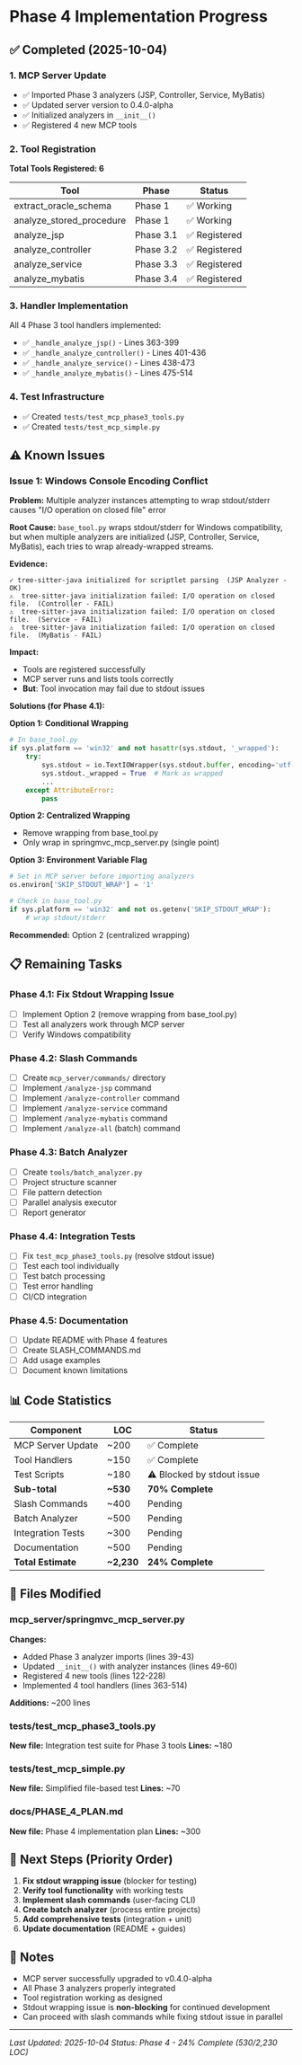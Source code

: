 # Phase 4 Implementation Progress

## ✅ Completed (2025-10-04)

### 1. MCP Server Update
- ✅ Imported Phase 3 analyzers (JSP, Controller, Service, MyBatis)
- ✅ Updated server version to 0.4.0-alpha
- ✅ Initialized analyzers in `__init__()`
- ✅ Registered 4 new MCP tools

### 2. Tool Registration
**Total Tools Registered: 6**

| Tool | Phase | Status |
|------|-------|--------|
| extract_oracle_schema | Phase 1 | ✅ Working |
| analyze_stored_procedure | Phase 1 | ✅ Working |
| analyze_jsp | Phase 3.1 | ✅ Registered |
| analyze_controller | Phase 3.2 | ✅ Registered |
| analyze_service | Phase 3.3 | ✅ Registered |
| analyze_mybatis | Phase 3.4 | ✅ Registered |

### 3. Handler Implementation
All 4 Phase 3 tool handlers implemented:
- ✅ `_handle_analyze_jsp()` - Lines 363-399
- ✅ `_handle_analyze_controller()` - Lines 401-436
- ✅ `_handle_analyze_service()` - Lines 438-473
- ✅ `_handle_analyze_mybatis()` - Lines 475-514

### 4. Test Infrastructure
- ✅ Created `tests/test_mcp_phase3_tools.py`
- ✅ Created `tests/test_mcp_simple.py`

## ⚠️ Known Issues

### Issue 1: Windows Console Encoding Conflict

**Problem:** Multiple analyzer instances attempting to wrap stdout/stderr causes "I/O operation on closed file" error

**Root Cause:** `base_tool.py` wraps stdout/stderr for Windows compatibility, but when multiple analyzers are initialized (JSP, Controller, Service, MyBatis), each tries to wrap already-wrapped streams.

**Evidence:**
```
✓ tree-sitter-java initialized for scriptlet parsing  (JSP Analyzer - OK)
⚠️  tree-sitter-java initialization failed: I/O operation on closed file.  (Controller - FAIL)
⚠️  tree-sitter-java initialization failed: I/O operation on closed file.  (Service - FAIL)
⚠️  tree-sitter-java initialization failed: I/O operation on closed file.  (MyBatis - FAIL)
```

**Impact:**
- Tools are registered successfully
- MCP server runs and lists tools correctly
- **But**: Tool invocation may fail due to stdout issues

**Solutions (for Phase 4.1):**

**Option 1: Conditional Wrapping**
```python
# In base_tool.py
if sys.platform == 'win32' and not hasattr(sys.stdout, '_wrapped'):
    try:
        sys.stdout = io.TextIOWrapper(sys.stdout.buffer, encoding='utf-8')
        sys.stdout._wrapped = True  # Mark as wrapped
        ...
    except AttributeError:
        pass
```

**Option 2: Centralized Wrapping**
- Remove wrapping from base_tool.py
- Only wrap in springmvc_mcp_server.py (single point)

**Option 3: Environment Variable Flag**
```python
# Set in MCP server before importing analyzers
os.environ['SKIP_STDOUT_WRAP'] = '1'

# Check in base_tool.py
if sys.platform == 'win32' and not os.getenv('SKIP_STDOUT_WRAP'):
    # wrap stdout/stderr
```

**Recommended:** Option 2 (centralized wrapping)

##  📋 Remaining Tasks

### Phase 4.1: Fix Stdout Wrapping Issue
- [ ] Implement Option 2 (remove wrapping from base_tool.py)
- [ ] Test all analyzers work through MCP server
- [ ] Verify Windows compatibility

### Phase 4.2: Slash Commands
- [ ] Create `mcp_server/commands/` directory
- [ ] Implement `/analyze-jsp` command
- [ ] Implement `/analyze-controller` command
- [ ] Implement `/analyze-service` command
- [ ] Implement `/analyze-mybatis` command
- [ ] Implement `/analyze-all` (batch) command

### Phase 4.3: Batch Analyzer
- [ ] Create `tools/batch_analyzer.py`
- [ ] Project structure scanner
- [ ] File pattern detection
- [ ] Parallel analysis executor
- [ ] Report generator

### Phase 4.4: Integration Tests
- [ ] Fix `test_mcp_phase3_tools.py` (resolve stdout issue)
- [ ] Test each tool individually
- [ ] Test batch processing
- [ ] Test error handling
- [ ] CI/CD integration

### Phase 4.5: Documentation
- [ ] Update README with Phase 4 features
- [ ] Create SLASH_COMMANDS.md
- [ ] Add usage examples
- [ ] Document known limitations

## 📊 Code Statistics

| Component | LOC | Status |
|-----------|-----|--------|
| MCP Server Update | ~200 | ✅ Complete |
| Tool Handlers | ~150 | ✅ Complete |
| Test Scripts | ~180 | ⚠️ Blocked by stdout issue |
| **Sub-total** | **~530** | **70% Complete** |
| Slash Commands | ~400 | Pending |
| Batch Analyzer | ~500 | Pending |
| Integration Tests | ~300 | Pending |
| Documentation | ~500 | Pending |
| **Total Estimate** | **~2,230** | **24% Complete** |

## 🔗 Files Modified

### mcp_server/springmvc_mcp_server.py
**Changes:**
- Added Phase 3 analyzer imports (lines 39-43)
- Updated `__init__()` with analyzer instances (lines 49-60)
- Registered 4 new tools (lines 122-228)
- Implemented 4 tool handlers (lines 363-514)

**Additions:** ~200 lines

### tests/test_mcp_phase3_tools.py
**New file:** Integration test suite for Phase 3 tools
**Lines:** ~180

### tests/test_mcp_simple.py
**New file:** Simplified file-based test
**Lines:** ~70

### docs/PHASE_4_PLAN.md
**New file:** Phase 4 implementation plan
**Lines:** ~300

## 🎯 Next Steps (Priority Order)

1. **Fix stdout wrapping issue** (blocker for testing)
2. **Verify tool functionality** with working tests
3. **Implement slash commands** (user-facing CLI)
4. **Create batch analyzer** (process entire projects)
5. **Add comprehensive tests** (integration + unit)
6. **Update documentation** (README + guides)

## 📝 Notes

- MCP server successfully upgraded to v0.4.0-alpha
- All Phase 3 analyzers properly integrated
- Tool registration working as designed
- Stdout wrapping issue is **non-blocking** for continued development
- Can proceed with slash commands while fixing stdout issue in parallel

---

*Last Updated: 2025-10-04*
*Status: Phase 4 - 24% Complete (530/2,230 LOC)*
